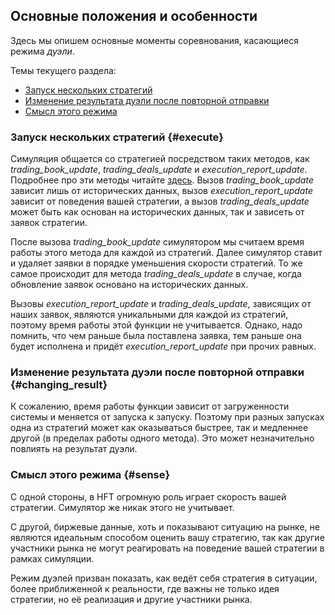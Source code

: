 ## Основные положения и особенности

Здесь мы опишем основные моменты соревнования, касающиеся режима *дуэли*.

Темы текущего раздела:

- [Запуск нескольких стратегий](#execute)
- [Изменение результата дуэли после повторной отправки](#changing_result)
- [Смысл этого режима](#sense)

### Запуск нескольких стратегий {#execute}

Симуляция общается со стратегией посредством таких методов, как *trading_book_update*, *trading_deals_update* и *execution_report_update*.
Подробнее про эти методы читайте [здесь](/api/ParticipantStrategy.md).
Вызов *trading_book_update* зависит лишь от исторических данных, вызов *execution_report_update* зависит от поведения вашей стратегии, а вызов *trading_deals_update* может быть как основан на исторических данных, так и зависеть от заявок стратегии.

После вызова *trading_book_update* симулятором мы считаем время работы этого метода для каждой из стратегий.
Далее симулятор ставит и удаляет заявки в порядке уменьшения скорости стратегий.
То же самое происходит для метода *trading_deals_update* в случае, когда обновление заявок основано на исторических данных.

Вызовы *execution_report_update* и *trading_deals_update*, зависящих от наших заявок, являются уникальными для каждой из стратегий, поэтому время работы этой функции не учитывается.
Однако, надо помнить, что чем раньше была поставлена заявка, тем раньше она будет исполнена и придёт *execution_report_update* при прочих равных.

### Изменение результата дуэли после повторной отправки {#changing_result}

К сожалению, время работы функции зависит от загруженности системы и меняется от запуска к запуску.
Поэтому при разных запусках одна из стратегий может как оказываться быстрее, так и медленнее другой (в пределах работы одного метода).
Это может незначительно повлиять на результат дуэли.

### Смысл этого режима {#sense}

С одной стороны, в HFT огромную роль играет скорость вашей стратегии.
Симулятор же никак этого не учитывает.

С другой, биржевые данные, хоть и показывают ситуацию на рынке, не являются идеальным способом оценить вашу стратегию, так как другие участники рынка не могут реагировать на поведение вашей стратегии в рамках симуляции.

Режим дуэлей призван показать, как ведёт себя стратегия в ситуации, более приближенной к реальности, где важны не только идея стратегии, но её реализация и другие участники рынка.
